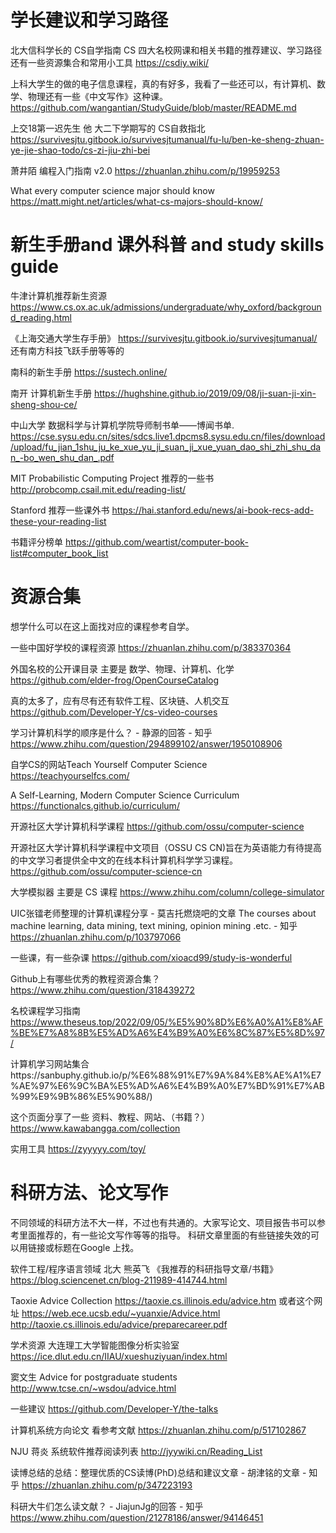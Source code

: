 # 学长建议和学习路径
北大信科学长的 CS自学指南 CS 四大名校网课和相关书籍的推荐建议、学习路径 还有一些资源集合和常用小工具   https://csdiy.wiki/

上科大学生的做的电子信息课程，真的有好多，我看了一些还可以，有计算机、数学、物理还有一些《中文写作》这种课。  https://github.com/wangantian/StudyGuide/blob/master/README.md

上交18第一迟先生   他 大二下学期写的  CS自救指北  https://survivesjtu.gitbook.io/survivesjtumanual/fu-lu/ben-ke-sheng-zhuan-ye-jie-shao-todo/cs-zi-jiu-zhi-bei

萧井陌 编程入门指南 v2.0  https://zhuanlan.zhihu.com/p/19959253

What every computer science major should know   https://matt.might.net/articles/what-cs-majors-should-know/

# 新生手册and 课外科普 and study skills guide
牛津计算机推荐新生资源  https://www.cs.ox.ac.uk/admissions/undergraduate/why_oxford/background_reading.html

《上海交通大学生存手册》 https://survivesjtu.gitbook.io/survivesjtumanual/  还有南方科技飞跃手册等等的

南科的新生手册  https://sustech.online/

南开  计算机新生手册 https://hughshine.github.io/2019/09/08/ji-suan-ji-xin-sheng-shou-ce/

中山大学 数据科学与计算机学院导师制书单——博闻书单. https://cse.sysu.edu.cn/sites/sdcs.live1.dpcms8.sysu.edu.cn/files/download/upload/fu_jian_1shu_ju_ke_xue_yu_ji_suan_ji_xue_yuan_dao_shi_zhi_shu_dan_-bo_wen_shu_dan_.pdf

MIT Probabilistic Computing Project  推荐的一些书    http://probcomp.csail.mit.edu/reading-list/

Stanford 推荐一些课外书 https://hai.stanford.edu/news/ai-book-recs-add-these-your-reading-list

书籍评分榜单  https://github.com/weartist/computer-book-list#computer_book_list

# 资源合集
想学什么可以在这上面找对应的课程参考自学。

一些中国好学校的课程资源    https://zhuanlan.zhihu.com/p/383370364

外国名校的公开课目录 主要是 数学、物理、计算机、化学 https://github.com/elder-frog/OpenCourseCatalog

真的太多了，应有尽有还有软件工程、区块链、人机交互   https://github.com/Developer-Y/cs-video-courses

学习计算机科学的顺序是什么？ - 静源的回答 - 知乎  https://www.zhihu.com/question/294899102/answer/1950108906

自学CS的网站Teach Yourself Computer Science   https://teachyourselfcs.com/

A Self-Learning, Modern Computer Science Curriculum     https://functionalcs.github.io/curriculum/

开源社区大学计算机科学课程    https://github.com/ossu/computer-science

开源社区大学计算机科学课程中文项目（OSSU CS CN)旨在为英语能力有待提高的中文学习者提供全中文的在线本科计算机科学学习课程。https://github.com/ossu/computer-science-cn

大学模拟器 主要是 CS 课程  https://www.zhihu.com/column/college-simulator

 UIC张镭老师整理的计算机课程分享 - 莫吉托燃烧吧的文章 The courses about machine learning, data mining, text mining, opinion mining .etc.  - 知乎   https://zhuanlan.zhihu.com/p/103797066



一些课，有一些杂课  https://github.com/xioacd99/study-is-wonderful


Github上有哪些优秀的教程资源合集？https://www.zhihu.com/question/318439272

名校课程学习指南 https://www.theseus.top/2022/09/05/%E5%90%8D%E6%A0%A1%E8%AF%BE%E7%A8%8B%E5%AD%A6%E4%B9%A0%E6%8C%87%E5%8D%97/

计算机学习网站集合https://sanbuphy.github.io/p/%E6%88%91%E7%9A%84%E8%AE%A1%E7%AE%97%E6%9C%BA%E5%AD%A6%E4%B9%A0%E7%BD%91%E7%AB%99%E9%9B%86%E5%90%88/)

这个页面分享了一些 资料、教程、网站、（书籍？）https://www.kawabangga.com/collection

实用工具  https://zyyyyy.com/toy/

# 科研方法、论文写作
不同领域的科研方法不大一样，不过也有共通的。大家写论文、项目报告书可以参考里面推荐的，有一些论文写作等等的指导。
科研文章里面的有些链接失效的可以用链接或标题在Google 上找。

软件工程/程序语言领域 北大 熊英飞    《我推荐的科研指导文章/书籍》 https://blog.sciencenet.cn/blog-211989-414744.html

Taoxie Advice Collection   https://taoxie.cs.illinois.edu/advice.htm 或者这个网址 https://web.ece.ucsb.edu/~yuanxie/Advice.html
http://taoxie.cs.illinois.edu/advice/preparecareer.pdf

学术资源   大连理工大学智能图像分析实验室  https://ice.dlut.edu.cn/IIAU/xueshuziyuan/index.html

窦文生  Advice for postgraduate students  http://www.tcse.cn/~wsdou/advice.html

一些建议  https://github.com/Developer-Y/the-talks

计算机系统方向论文 看参考文献 https://zhuanlan.zhihu.com/p/517102867

NJU 蒋炎 系统软件推荐阅读列表  http://jyywiki.cn/Reading_List

读博总结的总结：整理优质的CS读博(PhD)总结和建议文章 - 胡津铭的文章 - 知乎
https://zhuanlan.zhihu.com/p/347223193

科研大牛们怎么读文献？ - JiajunJg的回答 - 知乎
https://www.zhihu.com/question/21278186/answer/94146451
